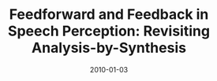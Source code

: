 ---
title: "Feedforward and Feedback in Speech Perception: Revisiting Analysis-by-Synthesis"
collection: publications
permalink: /publication/2010_feedforward-and-feedback-in-speech-perception:-rev
date: 2010-01-03
year: 2010
venue: 'Language and Cognitive Processes'
authors: 'Poeppel D &amp; Monahan PJ'
number: '78'
citation: 'Poeppel D &amp; Monahan PJ (2010). Feedforward and Feedback in Speech Perception: Revisiting Analysis-by-Synthesis. Language and Cognitive Processes.'
category: 'article'
---